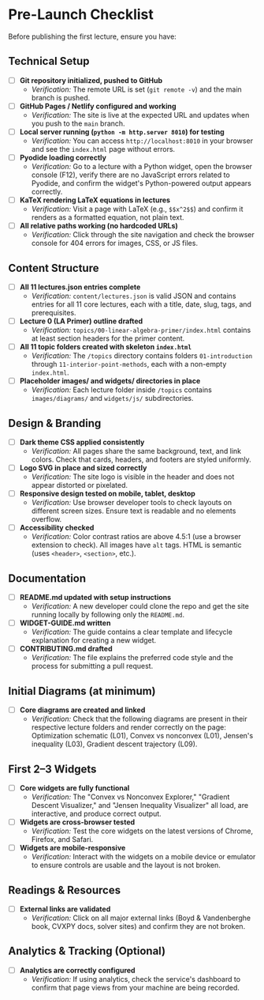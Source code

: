 # Pre-Launch Checklist

Before publishing the first lecture, ensure you have:

## Technical Setup
- [ ] **Git repository initialized, pushed to GitHub**
  - *Verification:* The remote URL is set (`git remote -v`) and the main branch is pushed.
- [ ] **GitHub Pages / Netlify configured and working**
  - *Verification:* The site is live at the expected URL and updates when you push to the `main` branch.
- [ ] **Local server running (`python -m http.server 8010`) for testing**
  - *Verification:* You can access `http://localhost:8010` in your browser and see the `index.html` page without errors.
- [ ] **Pyodide loading correctly**
  - *Verification:* Go to a lecture with a Python widget, open the browser console (F12), verify there are no JavaScript errors related to Pyodide, and confirm the widget's Python-powered output appears correctly.
- [ ] **KaTeX rendering LaTeX equations in lectures**
  - *Verification:* Visit a page with LaTeX (e.g., `$$x^2$$`) and confirm it renders as a formatted equation, not plain text.
- [ ] **All relative paths working (no hardcoded URLs)**
  - *Verification:* Click through the site navigation and check the browser console for 404 errors for images, CSS, or JS files.

## Content Structure
- [ ] **All 11 lectures.json entries complete**
  - *Verification:* `content/lectures.json` is valid JSON and contains entries for all 11 core lectures, each with a title, date, slug, tags, and prerequisites.
- [ ] **Lecture 0 (LA Primer) outline drafted**
  - *Verification:* `topics/00-linear-algebra-primer/index.html` contains at least section headers for the primer content.
- [ ] **All 11 topic folders created with skeleton `index.html`**
  - *Verification:* The `/topics` directory contains folders `01-introduction` through `11-interior-point-methods`, each with a non-empty `index.html`.
- [ ] **Placeholder images/ and widgets/ directories in place**
  - *Verification:* Each lecture folder inside `/topics` contains `images/diagrams/` and `widgets/js/` subdirectories.

## Design & Branding
- [ ] **Dark theme CSS applied consistently**
  - *Verification:* All pages share the same background, text, and link colors. Check that cards, headers, and footers are styled uniformly.
- [ ] **Logo SVG in place and sized correctly**
  - *Verification:* The site logo is visible in the header and does not appear distorted or pixelated.
- [ ] **Responsive design tested on mobile, tablet, desktop**
  - *Verification:* Use browser developer tools to check layouts on different screen sizes. Ensure text is readable and no elements overflow.
- [ ] **Accessibility checked**
  - *Verification:* Color contrast ratios are above 4.5:1 (use a browser extension to check). All images have `alt` tags. HTML is semantic (uses `<header>`, `<section>`, etc.).

## Documentation
- [ ] **README.md updated with setup instructions**
  - *Verification:* A new developer could clone the repo and get the site running locally by following only the `README.md`.
- [ ] **WIDGET-GUIDE.md written**
  - *Verification:* The guide contains a clear template and lifecycle explanation for creating a new widget.
- [ ] **CONTRIBUTING.md drafted**
  - *Verification:* The file explains the preferred code style and the process for submitting a pull request.

## Initial Diagrams (at minimum)
- [ ] **Core diagrams are created and linked**
  - *Verification:* Check that the following diagrams are present in their respective lecture folders and render correctly on the page: Optimization schematic (L01), Convex vs nonconvex (L01), Jensen's inequality (L03), Gradient descent trajectory (L09).

## First 2–3 Widgets
- [ ] **Core widgets are fully functional**
  - *Verification:* The "Convex vs Nonconvex Explorer," "Gradient Descent Visualizer," and "Jensen Inequality Visualizer" all load, are interactive, and produce correct output.
- [ ] **Widgets are cross-browser tested**
  - *Verification:* Test the core widgets on the latest versions of Chrome, Firefox, and Safari.
- [ ] **Widgets are mobile-responsive**
  - *Verification:* Interact with the widgets on a mobile device or emulator to ensure controls are usable and the layout is not broken.

## Readings & Resources
- [ ] **External links are validated**
  - *Verification:* Click on all major external links (Boyd & Vandenberghe book, CVXPY docs, solver sites) and confirm they are not broken.

## Analytics & Tracking (Optional)
- [ ] **Analytics are correctly configured**
  - *Verification:* If using analytics, check the service's dashboard to confirm that page views from your machine are being recorded.
